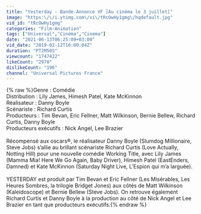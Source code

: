 ```yaml
---
title: "Yesterday - Bande-Annonce VF [Au cinéma le 3 juillet]"
image: "https:\/\/i.ytimg.com\/vi\/tRcOwHy1gmg\/hqdefault.jpg"
vid_id: "tRcOwHy1gmg"
categories: "Film-Animation"
tags: ["Universal","Cinéma","Cinema"]
date: "2021-06-13T06:25:09+03:00"
vid_date: "2019-02-12T16:00:04Z"
duration: "PT2M50S"
viewcount: "1747422"
likeCount: "2970"
dislikeCount: "196"
channel: "Universal Pictures France"
---
```

{% raw %}Genre : Comédie<br />Distribution : Lily James, Himesh Patel, Kate McKinnon<br />Réalisateur : Danny Boyle<br />Scénariste : Richard Curtis<br />Producteurs : Tim Bevan, Eric Fellner, Matt Wilkinson, Bernie Bellew, Richard Curtis, Danny Boyle<br />Producteurs exécutifs : Nick Angel, Lee Brazier<br /><br />Récompensé aux oscars®, le réalisateur Danny Boyle (Slumdog Millionaire, Steve Jobs) s’allie au brillant scénariste Richard Curtis (Love Actually, Notting Hill) pour une nouvelle comédie Working Title, avec Lily James (Mamma Mia! Here We Go Again, Baby Driver), Himesh Patel (EastEnders, Damned) et Kate McKinnon (Saturday Night Live, L’Espion qui m’a larguée).<br /><br />YESTERDAY est produit par Tim Bevan et Eric Fellner (Les Misérables, Les Heures Sombres, la trilogie Bridget Jones) aux côtés de Matt Wilkinson (Kaleidoscope) et Bernie Bellew (Steve Jobs). On retrouve également Richard Curtis et Danny Boyle à la production au côté de Nick Angel et Lee Brazier en tant que producteurs exécutifs.{% endraw %}
